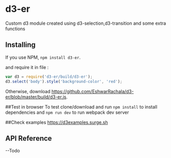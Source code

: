 # d3-er

Custom d3 module created using d3-selection,d3-transition and some extra functions 

## Installing

If you use NPM, `npm install d3-er`.

and require it in file :


```js
var d3 = require('d3-er/build/d3-er');
d3.select('body').style('background-color', 'red');
```


Otherwise, download https://github.com/EshwarRachala/d3-er/blob/master/build/d3-er.js.

##Test in browser
To test clone/download and run `npm install` to install dependencies 
and `npm run dev` to run webpack dev server

##Check examples
https://d3examples.surge.sh


## API Reference

--Todo 
